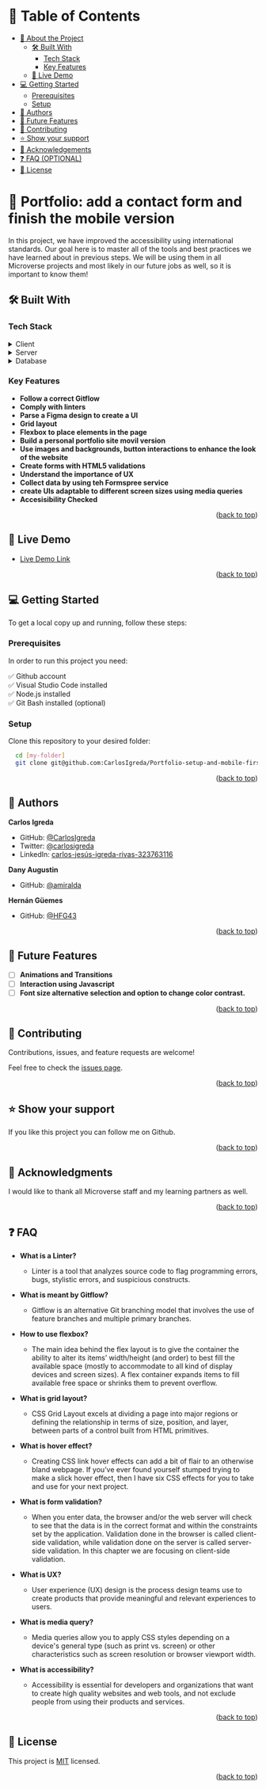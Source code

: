 <a name="readme-top"></a>

# 📗 Table of Contents

- [📖 About the Project](#about-project)
  - [🛠 Built With](#built-with)
    - [Tech Stack](#tech-stack)
    - [Key Features](#key-features)
  - [🚀 Live Demo](#live-demo)
- [💻 Getting Started](#getting-started)
  - [Prerequisites](#prerequisites)
  - [Setup](#setup)
- [👥 Authors](#authors)
- [🔭 Future Features](#future-features)
- [🤝 Contributing](#contributing)
- [⭐️ Show your support](#support)
- [🙏 Acknowledgements](#acknowledgements)
- [❓ FAQ (OPTIONAL)](#faq)
- [📝 License](#license)

# 📖 Portfolio: add a contact form and finish the mobile version <a name="about-project"></a>

In this project, we have improved the accessibility using international standards. Our goal here is to master all of the tools and best practices we have learned about in previous steps. We will be using them in all Microverse projects and most likely in our future jobs as well, so it is important to know them!

## 🛠 Built With <a name="built-with"></a>

### Tech Stack <a name="tech-stack"></a>

<details>
  <summary>Client</summary>
  <ul>
    <li><a href="https://www.hostinger.com/tutorials/what-is-html">HTML</a></li>
    <li><a href="https://www.hostinger.com/tutorials/what-is-css">CSS</a></li>
  </ul>
</details>

<details>
  <summary>Server</summary>
  <ul>
    <li>N/A</li>
  </ul>
</details>

<details>
<summary>Database</summary>
  <ul>
    <li>N/A</li>
  </ul>
</details>

### Key Features <a name="key-features"></a>

- **Follow a correct Gitflow**
- **Comply with linters**
- **Parse a Figma design to create a UI**
- **Grid layout**
- **Flexbox to place elements in the page**
- **Build a personal portfolio site movil version**
- **Use images and backgrounds, button interactions to enhance the look of the website**
- **Create forms with HTML5 validations**
- **Understand the importance of UX**
- **Collect data by using teh Formspree service**
- **create UIs adaptable to different screen sizes using media queries**
- **Accesisibility Checked**

<p align="right">(<a href="#readme-top">back to top</a>)</p>

## 🚀 Live Demo <a name="live-demo"></a>

- [Live Demo Link](https://carlosigreda.github.io)

<p align="right">(<a href="#readme-top">back to top</a>)</p>

## 💻 Getting Started <a name="getting-started"></a>

To get a local copy up and running, follow these steps:

### Prerequisites

In order to run this project you need:

✅ Github account <br>
✅ Visual Studio Code installed <br>
✅ Node.js installed <br>
✅ Git Bash installed (optional)   

### Setup

Clone this repository to your desired folder:

```sh
  cd [my-folder]
  git clone git@github.com:CarlosIgreda/Portfolio-setup-and-mobile-first.git
```

<p align="right">(<a href="#readme-top">back to top</a>)</p>

## 👥 Authors <a name="authors"></a>
**Carlos Igreda**
- GitHub: [@CarlosIgreda](https://github.com/CarlosIgreda)
- Twitter: [@carlosigreda](https://twitter.com/carlosigreda)
- LinkedIn: [carlos-jesús-igreda-rivas-323763116](https://www.linkedin.com/in/carlos-jes%C3%BAs-igreda-rivas-323763116/)

**Dany Augustin**
- GitHub: [@amiralda](https://github.com/amiralda)

**Hernán Güemes**
- GitHub: [@HFG43](https://github.com/HFG43)

<p align="right">(<a href="#readme-top">back to top</a>)</p>

## 🔭 Future Features <a name="future-features"></a>

- [ ] **Animations and Transitions**
- [ ] **Interaction using Javascript**
- [ ] **Font size alternative selection and option to change color contrast.**

<p align="right">(<a href="#readme-top">back to top</a>)</p>

## 🤝 Contributing <a name="contributing"></a>

Contributions, issues, and feature requests are welcome!

Feel free to check the [issues page](../../issues/).

<p align="right">(<a href="#readme-top">back to top</a>)</p>

## ⭐️ Show your support <a name="support"></a>

If you like this project you can follow me on Github.

<p align="right">(<a href="#readme-top">back to top</a>)</p>

## 🙏 Acknowledgments <a name="acknowledgements"></a>

I would like to thank all Microverse staff and my learning partners as well.

<p align="right">(<a href="#readme-top">back to top</a>)</p>

## ❓ FAQ <a name="faq"></a>

- **What is a Linter?**

  - Linter is a tool that analyzes source code to flag programming errors, bugs, stylistic errors, and suspicious constructs.

- **What is meant by Gitflow?**

  - Gitflow is an alternative Git branching model that involves the use of feature branches and multiple primary branches.

- **How to use flexbox?**

  - The main idea behind the flex layout is to give the container the ability to alter its items’ width/height (and order) to  best fill the available space (mostly to accommodate to all kind of display devices and screen sizes). A flex container expands items to fill available free space or shrinks them to prevent overflow.

- **What is grid layout?**

  - CSS Grid Layout excels at dividing a page into major regions or defining the relationship in terms of size, position, and layer, between parts of a control built from HTML primitives.

- **What is hover effect?**

  - Creating CSS link hover effects can add a bit of flair to an otherwise bland webpage. If you’ve ever found yourself stumped trying to make a slick hover effect, then I have six CSS effects for you to take and use for your next project.

- **What is form validation?**

  - When you enter data, the browser and/or the web server will check to see that the data is in the correct format and within the constraints set by the application. Validation done in the browser is called client-side validation, while validation done on the server is called server-side validation. In this chapter we are focusing on client-side validation.

- **What is UX?**

  - User experience (UX) design is the process design teams use to create products that provide meaningful and relevant experiences to users. 

- **What is media query?**

  - Media queries allow you to apply CSS styles depending on a device's general type (such as print vs. screen) or other characteristics such as screen resolution or browser viewport width. 

- **What is accessibility?**

  - Accessibility is essential for developers and organizations that want to create high quality websites and web tools, and not exclude people from using their products and services.
  
<p align="right">(<a href="#readme-top">back to top</a>)</p>


## 📝 License <a name="license"></a>

This project is [MIT](./LICENSE) licensed.

<p align="right">(<a href="#readme-top">back to top</a>)</p>
